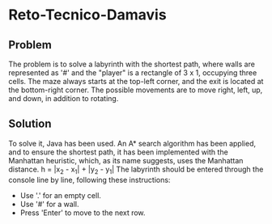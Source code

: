 # Reto-Tecnico-Damavis

## Problem

The problem is to solve a labyrinth with the shortest path, where walls are represented as '#' and the "player" is a rectangle of 3 x 1, occupying three cells. The maze always starts at the top-left corner, and the exit is located at the bottom-right corner. The possible movements are to move right, left, up, and down, in addition to rotating.

## Solution
To solve it, Java has been used. An A* search algorithm has been applied, and to ensure the shortest path, it has been implemented with the Manhattan heuristic, which, as its name suggests, uses the Manhattan distance.
h = |x<sub>2</sub> - x<sub>1</sub>| + |y<sub>2</sub> - y<sub>1</sub>|
The labyrinth should be entered through the console line by line, following these instructions:
- Use '.' for an empty cell.
- Use '#' for a wall.
- Press 'Enter' to move to the next row.
